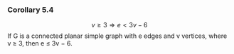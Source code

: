 

### Corollary 5.4
$$v\geqslant 3\Longrightarrow e< 3v-6$$
If G is a connected planar simple graph with e edges and v vertices, where v ≥ 3, then e ≤ 3v − 6.
